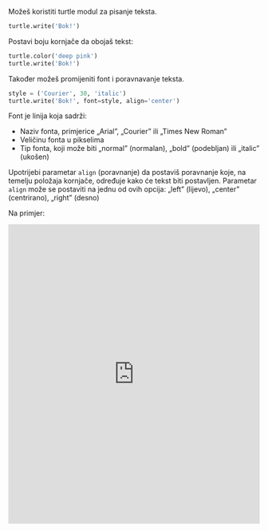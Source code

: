 Možeš koristiti turtle modul za pisanje teksta.

```python
turtle.write('Bok!')
```

Postavi boju kornjače da obojaš tekst:

```python
turtle.color('deep pink')
turtle.write('Bok!')
```

Također možeš promijeniti font i poravnavanje teksta.

```python
style = ('Courier', 30, 'italic')
turtle.write('Bok!', font=style, align='center')
```

Font je linija koja sadrži:

+ Naziv fonta, primjerice „Arial”, „Courier” ili „Times New Roman”
+ Veličinu fonta u pikselima
+ Tip fonta, koji može biti „normal” (normalan), „bold” (podebljan) ili „italic” (ukošen)

Upotrijebi parametar `align` (poravnanje) da postaviš poravnanje koje, na temelju položaja kornjače, određuje kako će tekst biti postavljen. Parametar `align` može se postaviti na jednu od ovih opcija: „left” (lijevo), „center” (centrirano), „right” (desno)

Na primjer: 

<iframe src="https://trinket.io/embed/python/c3b0ea3dd2?start=result" width="100%" height="600" frameborder="0" marginwidth="0" marginheight="0" allowfullscreen mark="crwd-mark"></iframe>